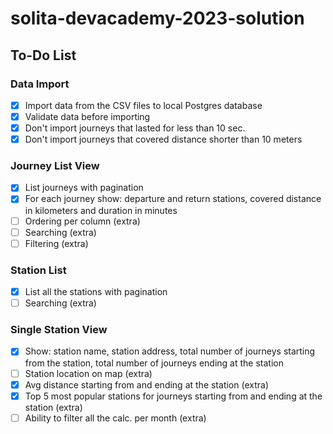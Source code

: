 # solita-devacademy-2023-solution

## To-Do List

### Data Import

- [x] Import data from the CSV files to local Postgres database
- [x] Validate data before importing
- [x] Don't import journeys that lasted for less than 10 sec.
- [x] Don't import journeys that covered distance shorter than 10 meters

### Journey List View

- [x] List journeys with pagination
- [x] For each journey show: departure and return stations, covered distance in kilometers and duration in minutes
- [ ] Ordering per column (extra)
- [ ] Searching (extra)
- [ ] Filtering (extra)

### Station List 

- [x] List all the stations with pagination
- [ ] Searching (extra)

### Single Station View

- [x] Show: station name, station address, total number of journeys starting from the station, total number of journeys ending at the station
- [ ] Station location on map (extra)
- [x] Avg distance starting from and  ending at the station (extra)
- [x] Top 5 most popular stations for journeys starting from and ending at the station (extra)
- [ ] Ability to filter all the calc. per month (extra)
